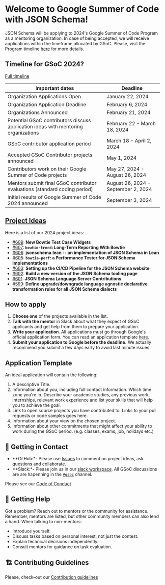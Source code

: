 # Welcome to Google Summer of Code with JSON Schema!

JSON Schema will be applying to 2024's Google Summer of Code Program as a mentoring organization. In case of being accepted, we will receive applications within the timeframe allocated by GSoC. Please, visit the Program timeline [here](https://developers.google.com/open-source/gsoc/timeline) for more details.

## Timeline for GSoC 2024?
[Full timeline](https://developers.google.com/open-source/gsoc/timeline)

|Important dates | Deadline|
| ----- | ----- |
| Organization Applications Open | January 22, 2024|
| Organization Application Deadline | February 6, 2024 |
| Organizations Announced | February 21, 2024 |
| Potential GSoC contributors discuss application ideas with mentoring organizations | February 22 - March 18, 2024 |
| GSoC contributor application period | March 18 - April 2, 2024 |
| Accepted GSoC Contributor projects announced | May 1, 2024 |
| Contributors work on their Google Summer of Code projects | May 27, 2024 - August 26, 2024|
| Mentors submit final GSoC contributor evaluations (standard coding period) | August 26, 2024 - September 2, 2024|
| Initial results of Google Summer of Code 2024 announced | September 3, 2024 |

## [Project Ideas](https://github.com/json-schema-org/community/issues?q=is%3Aopen+label%3Agsoc+sort%3Acreated-desc)
Here is a list of our 2024 project ideas:
- [#609](https://github.com/json-schema-org/community/issues/609): **New Bowtie Test Case Widgets**
- [#607](https://github.com/json-schema-org/community/issues/607): **`bowtie-trend`: Long-Term Reporting With Bowtie**
- [#606](https://github.com/json-schema-org/community/issues/606): **jsonschema.lean -- an implementation of JSON Schema in Lean**
- [#605](https://github.com/json-schema-org/community/issues/605): **`bowtie-perf`: a Performance Tester for JSON Schema implementations**
- [#603](https://github.com/json-schema-org/community/issues/603): **Setting up the CI/CD Pipeline for the JSON Schema website**
- [#602](https://github.com/json-schema-org/community/issues/602): **Build a new version of the JSON Schema tooling page**
- [#601](https://github.com/json-schema-org/community/issues/601): **JSON Schema Language Server Contributions**
- [#599](https://github.com/json-schema-org/community/issues/599): **Define upgrade/downgrade language agnostic declarative transformation rules for all JSON Schema dialects**

## How to apply

1.  **Choose one** of the projects available in the list.
2.  **Talk with the mentor** in Slack about what they expect of GSoC applicants and get help from them to prepare your application. 
3.  **Write your application**. All applications must go through Google's official application form. You can read an application template [here](#application-template).
4.  **Submit your application to Google before the deadline.** We actually recommend you submit a few days early to avoid last minute issues. 

## Application Template

An ideal application will contain the following:
1.  A descriptive Title.
2.  Information about you, including full contact information. Which time zone you're in. Describe your academic studies, any previous work, internships, relevant work experience and list your skills that will help you to achieve the goal.
3.  Link to open source projects you have contributed to. Links to your pull requests or code samples goes here.
4.  Information about your view on the chosen project. 
5.  Information about other commitments that might affect your ability to work during the GSoC period. (e.g. classes, exams, job, holidays etc.) 

## 🤙 Getting in Contact

- **GitHub:*- Please use [Issues](https://github.com/json-schema-org/community/issues?q=is%3Aopen+label%3Agsoc+sort%3Acreated-desc) to comment on project ideas, ask questions and collaborate.
- **Slack:*- Please join us in our [slack workspace](https://json-schema.org/slack). All GSoC discussions are are hapenning in the [`#gsoc`](https://json-schema.slack.com/archives/C04MVQSRBRS) channel.

Please see our [Code of Conduct](https://github.com/json-schema-org/.github/blob/main/CODE_OF_CONDUCT.md)

## 🤝 Getting Help
Got a problem? Reach out to mentors or the community for assistance. Remember, mentors are listed, but other community members can also lend a hand. When talking to non-mentors:

- Introduce yourself.
- Discuss tasks based on personal interest, not just the contest.
- Explain technical decisions independently.
- Consult mentors for guidance on task evaluation.


## 🏗 Contributing Guidelines

Please, check-out our [Contribution guidelines](https://github.com/json-schema-org/community/blob/main/CONTRIBUTING.md)
